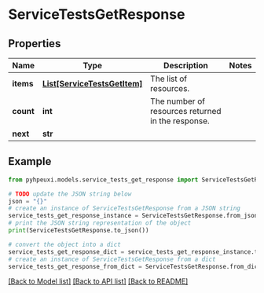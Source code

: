 # ServiceTestsGetResponse


## Properties

Name | Type | Description | Notes
------------ | ------------- | ------------- | -------------
**items** | [**List[ServiceTestsGetItem]**](ServiceTestsGetItem.md) | The list of resources. | 
**count** | **int** | The number of resources returned in the response. | 
**next** | **str** |  | 

## Example

```python
from pyhpeuxi.models.service_tests_get_response import ServiceTestsGetResponse

# TODO update the JSON string below
json = "{}"
# create an instance of ServiceTestsGetResponse from a JSON string
service_tests_get_response_instance = ServiceTestsGetResponse.from_json(json)
# print the JSON string representation of the object
print(ServiceTestsGetResponse.to_json())

# convert the object into a dict
service_tests_get_response_dict = service_tests_get_response_instance.to_dict()
# create an instance of ServiceTestsGetResponse from a dict
service_tests_get_response_from_dict = ServiceTestsGetResponse.from_dict(service_tests_get_response_dict)
```
[[Back to Model list]](../README.md#documentation-for-models) [[Back to API list]](../README.md#documentation-for-api-endpoints) [[Back to README]](../README.md)


